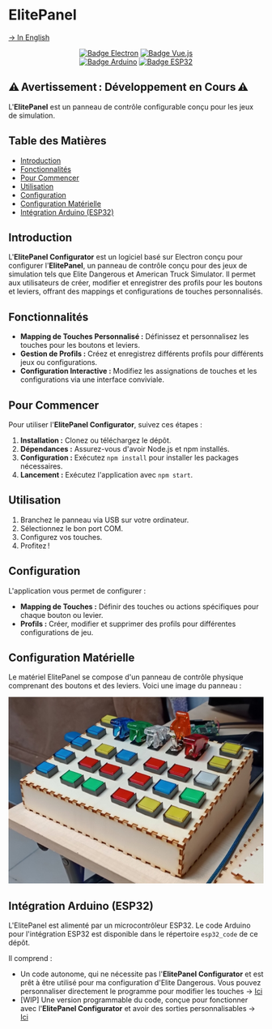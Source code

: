 # ElitePanel
[→ In English](/README.md)

<p align="center">
    <!--<img alt="Bannière" title="Bannière" src="/readme_sources/images/banner.png">-->
</p>
<p align="center">
    <a href="https://electronjs.org/" target="_blank"><img alt="Badge Electron" title="Construit avec Electron !" src="https://img.shields.io/badge/Electron-4E44B6?style=for-the-badge&logo=electron&logoColor=white"/></a>
    <a href="https://vuejs.org/" target="_blank"><img alt="Badge Vue.js" title="Utilise Vue.js !" src="https://img.shields.io/badge/Vue.js-4FC08D?style=for-the-badge&logo=vue.js&logoColor=white"/></a>
    </br>
    <a href="https://www.arduino.cc/" target="_blank"><img alt="Badge Arduino" title="Utilise Arduino !" src="https://img.shields.io/badge/Arduino-00979D?style=for-the-badge&logo=arduino&logoColor=white"/></a>
    <a href="https://www.espressif.com/en/products/socs/esp32" target="_blank"><img alt="Badge ESP32" title="Utilise ESP32 !" src="https://img.shields.io/badge/ESP32-DD4A23?style=for-the-badge&logo=espressif&logoColor=white"/></a>
</p>

## ⚠️ Avertissement : Développement en Cours ⚠️

L'**ElitePanel** est un panneau de contrôle configurable conçu pour les jeux de simulation.

## Table des Matières

- [Introduction](#introduction)
- [Fonctionnalités](#fonctionnalités)
- [Pour Commencer](#pour-commencer)
- [Utilisation](#utilisation)
- [Configuration](#configuration)
- [Configuration Matérielle](#configuration-matérielle)
- [Intégration Arduino (ESP32)](#intégration-arduino-esp32)

## Introduction

L'**ElitePanel Configurator** est un logiciel basé sur Electron conçu pour configurer l'**ElitePanel**, un panneau de contrôle conçu pour des jeux de simulation tels que Elite Dangerous et American Truck Simulator. Il permet aux utilisateurs de créer, modifier et enregistrer des profils pour les boutons et leviers, offrant des mappings et configurations de touches personnalisés.

## Fonctionnalités

- **Mapping de Touches Personnalisé :** Définissez et personnalisez les touches pour les boutons et leviers.
- **Gestion de Profils :** Créez et enregistrez différents profils pour différents jeux ou configurations.
- **Configuration Interactive :** Modifiez les assignations de touches et les configurations via une interface conviviale.

## Pour Commencer

Pour utiliser l'**ElitePanel Configurator**, suivez ces étapes :

1. **Installation :** Clonez ou téléchargez le dépôt.
2. **Dépendances :** Assurez-vous d'avoir Node.js et npm installés.
3. **Configuration :** Exécutez `npm install` pour installer les packages nécessaires.
4. **Lancement :** Exécutez l'application avec `npm start`.

## Utilisation

1. Branchez le panneau via USB sur votre ordinateur.
2. Sélectionnez le bon port COM.
3. Configurez vos touches.
4. Profitez !

## Configuration

L'application vous permet de configurer :

- **Mapping de Touches :** Définir des touches ou actions spécifiques pour chaque bouton ou levier.
- **Profils :** Créer, modifier et supprimer des profils pour différentes configurations de jeu.

## Configuration Matérielle

Le matériel ElitePanel se compose d'un panneau de contrôle physique comprenant des boutons et des leviers. Voici une image du panneau :

![ElitePanel](/readme_sources/images/panelPhoto.png)

## Intégration Arduino (ESP32)

L'ElitePanel est alimenté par un microcontrôleur ESP32. Le code Arduino pour l'intégration ESP32 est disponible dans le répertoire `esp32_code` de ce dépôt.

Il comprend :

 - Un code autonome, qui ne nécessite pas l'**ElitePanel Configurator** et est prêt à être utilisé pour ma configuration d'Elite Dangerous. Vous pouvez personnaliser directement le programme pour modifier les touches → [Ici](/esp32_code/standalone/standalone.ino)
 - [WIP] Une version programmable du code, conçue pour fonctionner avec l'**ElitePanel Configurator** et avoir des sorties personnalisables → [Ici](/esp32_code/pcProgrammable/pcProgrammable.ino)
